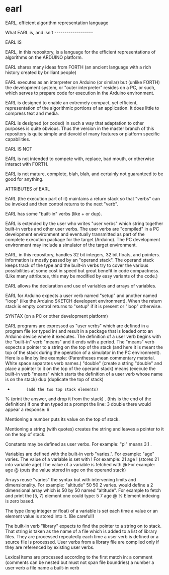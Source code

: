 earl
====

EARL, efficient algorithm representation language

What EARL is, and isn't -------------------



EARL IS

  EARL, in this repository, is a language for the efficient representations of algorithms on the ARDUINO platform.

  EARL shares many ideas from FORTH (an ancient language with a rich history created by brilliant people)

  EARL executes as an interpreter on Arduino (or similar) but (unlike FORTH) the development system, or "outer  interpreter" resides on a PC, or such, which serves to prepare code for execution in the Arduino environment.

  EARL is designed to enable an extremely compact, yet efficient, representation of the algorithmic portions of an application.  It does little to compress text and media.

  EARL is designed (or coded) in such a way that adaptation to other purposes is quite obvious.   Thus the version in the master branch of this repository is quite simple and devoid of many features or platform specific capabilities.
  
  
  

EARL IS NOT

  EARL is not intended to compete with, replace, bad mouth, or otherwise interact with FORTH.
  
  EARL is not mature, complete, blah, blah, and certainly not guaranteed to be good for anything.
  
  
  
  
ATTRIBUTES of EARL

  EARL (the execution part of it) maintains a return stack so that "verbs" can be invoked and then control returns to the next "verb".
  
  EARL has some "built-in" verbs (like + or dup).
  
  EARL is extended by the user who writes "user verbs" which string together built-in verbs and other user verbs.  The user verbs are "compiled" in a PC development environment and eventually transmitted as part of the complete execution package for the target (Arduino).   The PC development environment may include a simulator of the target environment.
  
  EARL, in this repository, handles 32 bit integers, 32 bit floats, and pointers.  Information is mostly passed by an "operand stack".  The operand stack keeps track of the type and the built-in verbs try to cover the various possibilities at some cost in speed but great benefit in code compactness.  (Like many attributes, this may be modified by easy variants of the code.)
  
  EARL allows the declaration and use of variables and arrays of variables.
  
  EARL for Arduino expects a user verb named "setup" and another named "loop" (like the Arduino SKETCH developent environment).   When the return stack is empty control returns to "setup" if it is present or "loop" otherwise.
  
  
  
SYNTAX (on a PC or other development platform)

EARL programs are expressed as "user verbs" which are defined in a program file (or typed in) and result in a package that is loaded onto an Arduino device where it executes.  The definition of a user verb begins with the "built-in" verb "means" and it ends with a period.  The "means" verb expects a pointer to a string on the top of the stack (and here it is meant the top of the stack during the operation of a simulator in the PC environment).   Here is a line by line example:
  (Parentheses mean commentary material.  White space separates verb names.)
  "double"    (create a string "double" and place a pointer to it on the top of the operand stack)
  means       (execute the built-in verb "means" which starts the definition of a user verb whose name is on the stack)
  dup         (duplicate the top of stack)
  +           (add the two top stack elements)
  %           (print the answer, and drop it from the stack)
  .           (this is the end of the definition)
If one then typed at a prompt the line:
3 double
there would appear a response:
6

Mentioning a number puts its value on the top of stack.

Mentioning a string (with quotes) creates the string and leaves a pointer to it on the top of stack.

Constants may be defined as user verbs.   For example: "pi" means 3.1 .

Variables are defined with the built-in verb "varies.".  For example:  "age" varies.
The value of a variable is set with !    For example:  21 age ! (stores 21 into variable age)
The value of a variable is fetched with @   For example:  age @ (puts the value stored in age on the operand stack)

Arrays reuse "varies" the syntax but with intervening limits and dimensionality. For example:
"altitude" 50 50 2 varies.
would define a 2 dimensional array which is 50 by 50 named "altitude".   For example to fetch and print the [5, 7] element one could type:
5 7 age @ %
Element indexing is zero based.

The type (long integer or float) of a variable is set each time a value or an element value is stored into it.  (Be careful!)

The built-in verb "library" expects to find the pointer to a string on to stack.   That string is taken as the name of a file which is added to a list of library files.  They are processed repeatedly each time a user verb is defined or a source file is processed.  User verbs from a library file are compiled only if they are referenced by existing user verbs.

Lexical items are processed according to the first match in:
    a comment  (comments can be nested but must not span file boundries)
    a number
    a user verb
    a file name
    a built-in verb
    



  
  
